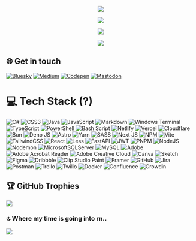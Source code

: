 
<div align="center">
  
![](https://nirzak-streak-stats.vercel.app/?user=juanchax&theme=radical&hide_border=true)

![](https://github-readme-stats.vercel.app/api?username=juanchax&theme=radical&hide_border=true&include_all_commits=true&count_private=true)<br/>

![](https://quotes-github-readme.vercel.app/api?type=horizontal&theme=radical)

![](https://github-readme-stats.vercel.app/api/top-langs/?username=juanchax&theme=radical&hide_border=true&include_all_commits=true&count_private=true&layout=compact)
</div>



## 🌐 Get in touch
[![Bluesky](https://img.shields.io/badge/bluesky-0285FF?style=for-the-badge&logo=bluesky&logoColor=%23FFFFFF)](https://bsky.app/profile/juanchax.bsky.social) [![Medium](https://img.shields.io/badge/Medium-12100E?logo=medium&logoColor=white)](https://medium.com/@juanchax) [![Codepen](https://img.shields.io/badge/Codepen-000000?logo=codepen&logoColor=white)](https://codepen.io/juanchax) [![Mastodon](https://img.shields.io/badge/-MASTODON-%232B90D9?logo=mastodon&logoColor=white)](https://mastodon.social/@juanchax) 

# 💻 Tech Stack (?)
![C#](https://img.shields.io/badge/c%23-%23239120.svg?style=plastic&logo=csharp&logoColor=white) 
![CSS3](https://img.shields.io/badge/css3-%231572B6.svg?style=plastic&logo=css3&logoColor=white) 
![Java](https://img.shields.io/badge/java-%23ED8B00.svg?style=plastic&logo=openjdk&logoColor=white) 
![JavaScript](https://img.shields.io/badge/javascript-%23323330.svg?style=plastic&logo=javascript&logoColor=%23F7DF1E) 
![Markdown](https://img.shields.io/badge/markdown-%23000000.svg?style=plastic&logo=markdown&logoColor=white) 
![Windows Terminal](https://img.shields.io/badge/Windows%20Terminal-%234D4D4D.svg?style=plastic&logo=windows-terminal&logoColor=white) 
![TypeScript](https://img.shields.io/badge/typescript-%23007ACC.svg?style=plastic&logo=typescript&logoColor=white) 
![PowerShell](https://img.shields.io/badge/PowerShell-%235391FE.svg?style=plastic&logo=powershell&logoColor=white) 
![Bash Script](https://img.shields.io/badge/bash_script-%23121011.svg?style=plastic&logo=gnu-bash&logoColor=white) 
![Netlify](https://img.shields.io/badge/netlify-%23000000.svg?style=plastic&logo=netlify&logoColor=#00C7B7) 
![Vercel](https://img.shields.io/badge/vercel-%23000000.svg?style=plastic&logo=vercel&logoColor=white) 
![Cloudflare](https://img.shields.io/badge/Cloudflare-F38020?style=plastic&logo=Cloudflare&logoColor=white) 
![Bun](https://img.shields.io/badge/Bun-%23000000.svg?style=plastic&logo=bun&logoColor=white) 
![Deno JS](https://img.shields.io/badge/deno%20js-000000?style=plastic&logo=deno&logoColor=white) 
![Astro](https://img.shields.io/badge/astro-%232C2052.svg?style=plastic&logo=astro&logoColor=white) 
![Yarn](https://img.shields.io/badge/yarn-%232C8EBB.svg?style=plastic&logo=yarn&logoColor=white) 
![SASS](https://img.shields.io/badge/SASS-hotpink.svg?style=plastic&logo=SASS&logoColor=white) 
![Next JS](https://img.shields.io/badge/Next-black?style=plastic&logo=next.js&logoColor=white) 
![NPM](https://img.shields.io/badge/NPM-%23CB3837.svg?style=plastic&logo=npm&logoColor=white) 
![Vite](https://img.shields.io/badge/vite-%23646CFF.svg?style=plastic&logo=vite&logoColor=white) 
![TailwindCSS](https://img.shields.io/badge/tailwindcss-%2338B2AC.svg?style=plastic&logo=tailwind-css&logoColor=white) 
![React](https://img.shields.io/badge/react-%2320232a.svg?style=plastic&logo=react&logoColor=%2361DAFB) 
![Less](https://img.shields.io/badge/less-2B4C80?style=plastic&logo=less&logoColor=white) 
![FastAPI](https://img.shields.io/badge/FastAPI-005571?style=plastic&logo=fastapi) 
![JWT](https://img.shields.io/badge/JWT-black?style=plastic&logo=JSON%20web%20tokens) 
![PNPM](https://img.shields.io/badge/pnpm-%234a4a4a.svg?style=plastic&logo=pnpm&logoColor=f69220) 
![NodeJS](https://img.shields.io/badge/node.js-6DA55F?style=plastic&logo=node.js&logoColor=white) 
![Nodemon](https://img.shields.io/badge/NODEMON-%23323330.svg?style=plastic&logo=nodemon&logoColor=%BBDEAD) 
![MicrosoftSQLServer](https://img.shields.io/badge/Microsoft%20SQL%20Server-CC2927?style=plastic&logo=microsoft%20sql%20server&logoColor=white) 
![MySQL](https://img.shields.io/badge/mysql-4479A1.svg?style=plastic&logo=mysql&logoColor=white) 
![Adobe](https://img.shields.io/badge/adobe-%23FF0000.svg?style=plastic&logo=adobe&logoColor=white) 
![Adobe Acrobat Reader](https://img.shields.io/badge/Adobe%20Acrobat%20Reader-EC1C24.svg?style=plastic&logo=Adobe%20Acrobat%20Reader&logoColor=white) 
![Adobe Creative Cloud](https://img.shields.io/badge/Adobe%20Creative%20Cloud-DA1F26.svg?style=plastic&logo=Adobe%20Creative%20Cloud&logoColor=white) 
![Canva](https://img.shields.io/badge/Canva-%232C2052.svg?style=plastic&logo=Canva&logoColor=white) 
![Sketch](https://img.shields.io/badge/Sketch-FFB387?style=plastic&logo=sketch&logoColor=black) 
![Figma](https://img.shields.io/badge/figma-%23F24E1E.svg?style=plastic&logo=figma&logoColor=white) 
![Dribbble](https://img.shields.io/badge/Dribbble-EA4C89?style=plastic&logo=dribbble&logoColor=white) 
![Clip Studio Paint](https://img.shields.io/badge/ClipStudioPaint-%23CFD3D3.svg?style=plastic&logo=ClipStudioPaint&logoColor=white) 
![Framer](https://img.shields.io/badge/Framer-black?style=plastic&logo=framer&logoColor=blue) 
![GitHub](https://img.shields.io/badge/github-%23121011.svg?style=plastic&logo=github&logoColor=white) 
![Jira](https://img.shields.io/badge/jira-%230A0FFF.svg?style=plastic&logo=jira&logoColor=white) 
![Postman](https://img.shields.io/badge/Postman-FF6C37?style=plastic&logo=postman&logoColor=white)
![Trello](https://img.shields.io/badge/Trello-%23026AA7.svg?style=plastic&logo=Trello&logoColor=white) 
![Twilio](https://img.shields.io/badge/Twilio-F22F46?style=plastic&logo=Twilio&logoColor=white) 
![Docker](https://img.shields.io/badge/docker-%230db7ed.svg?style=plastic&logo=docker&logoColor=white) 
![Confluence](https://img.shields.io/badge/confluence-%23172BF4.svg?style=plastic&logo=confluence&logoColor=white) 
![Crowdin](https://img.shields.io/badge/Crowdin-2E3340.svg?style=plastic&logo=Crowdin&logoColor=white)



## 🏆 GitHub Trophies
![](https://github-profile-trophy.vercel.app/?username=juanchax&theme=radical&no-frame=true&no-bg=false&margin-w=6)



### 🔝 Where my time is going into rn..
![](https://github-contributor-stats.vercel.app/api?username=juanchax&limit=5&theme=radical&combine_all_yearly_contributions=true)

<!-- Proudly created with GPRM ( https://gprm.itsvg.in ) -->
